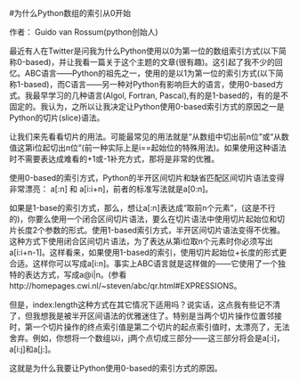 #为什么Python数组的索引从0开始

作者： Guido van Rossum(python创始人)

最近有人在Twitter是问我为什么Python使用以0为第一位的数组索引方式(以下简称0-based)，并让我看一篇关于这个主题的文章(很有趣)。这引起了我不少的回忆。ABC语言——Python的祖先之一，使用的是以1为第一位的索引方式(以下简称1-based)，而C语言——另一种对Python有影响巨大的语言，使用0-based方式。我最早学习的几种语言(Algol, Fortran, Pascal),有的是1-based的，有的是不固定的。我认为，之所以让我决定让Python使用0-based索引方式的原因之一是Python的切片(slice)语法。

让我们来先看看切片的用法。可能最常见的用法就是“从数组中切出前n位”或“从数值这第i位起切出n位”(前一种实际上是i==起始位的特殊用法)。如果使用这种语法时不需要表达成难看的+1或-1补充方式，那将是非常的优雅。

使用0-based的索引方式，Python的半开区间切片和缺省匹配区间切片语法变得非常漂亮： a[:n] 和 a[i:i+n]，前者的标准写法就是a[0:n]。

如果是1-base的索引方式，那么，想让a[:n]表达成“取前n个元素”，(这是不行的)，你要么使用一个闭合区间切片语法，要么在切片语法中使用切片起始位和切片长度2个参数的形式。使用1-based索引方式，半开区间切片语法变得不优雅。这种方式下使用闭合区间切片语法，为了表达从第i位取n个元素时你必须写出a[i:i+n-1]。这样看来，如果使用1-based的索引，使用切片起始位+长度的形式更合适。这样你可以写成a[i:n]。事实上ABC语言就是这样做的——它使用了一个独特的表达方式，写成a@i|n。(参看http://homepages.cwi.nl/~steven/abc/qr.html#EXPRESSIONS。

但是，index:length这种方式在其它情况下适用吗？说实话，这点我有些记不清了，但我想我是被半开区间语法的优雅迷住了。特别是当两个切片操作位置邻接时，第一个切片操作的终点索引值是第二个切片的起点索引值时，太漂亮了，无法舍弃。例如，你想将一个数组以i，j两个点切成三部分——这三部分将会是a[:i]，a[i:j]和a[j:]。

这就是为什么我要让Python使用0-based的索引方式的原因。

